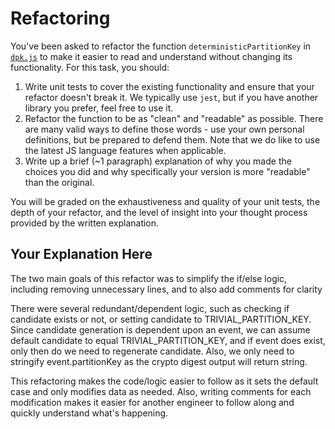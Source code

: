 # Refactoring

You've been asked to refactor the function `deterministicPartitionKey` in [`dpk.js`](dpk.js) to make it easier to read and understand without changing its functionality. For this task, you should:

1. Write unit tests to cover the existing functionality and ensure that your refactor doesn't break it. We typically use `jest`, but if you have another library you prefer, feel free to use it.
2. Refactor the function to be as "clean" and "readable" as possible. There are many valid ways to define those words - use your own personal definitions, but be prepared to defend them. Note that we do like to use the latest JS language features when applicable.
3. Write up a brief (~1 paragraph) explanation of why you made the choices you did and why specifically your version is more "readable" than the original.

You will be graded on the exhaustiveness and quality of your unit tests, the depth of your refactor, and the level of insight into your thought process provided by the written explanation.

## Your Explanation Here

The two main goals of this refactor was to simplify the if/else logic, including removing unnecessary lines, and to also add comments for clarity

There were several redundant/dependent logic, such as checking if candidate exists or not, or setting candidate to TRIVIAL_PARTITION_KEY.  Since candidate generation is dependent upon an event, we can assume default candidate to equal TRIVIAL_PARTITION_KEY, and if event does exist, only then do we need to regenerate candidate.  Also, we only need to stringify event.partitionKey as the crypto digest output will return string.  

This refactoring makes the code/logic easier to follow as it sets the default case and only modifies data as needed.  Also, writing comments for each modification makes it easier for another engineer to follow along and quickly understand what's happening.